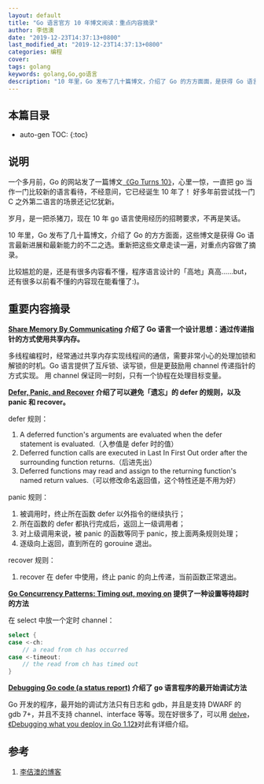```yaml
---
layout: default
title: "Go 语言官方 10 年博文阅读：重点内容摘录"
author: 李佶澳
date: "2019-12-23T14:37:13+0800"
last_modified_at: "2019-12-23T14:37:13+0800"
categories: 编程
cover:
tags: golang
keywords: golang,Go,go语言
description: "10 年里，Go 发布了几十篇博文，介绍了 Go 的方方面面，是获得 Go 语言最新进展的不二之选"
---
```


## 本篇目录

* auto-gen TOC:
{:toc}

## 说明

一个多月前，Go 的网站发了一篇博文[《Go Turns 10》][3]，心里一惊，一直把 go 当作一门比较新的语言看待，不经意间，它已经诞生 10 年了！
好多年前尝试找一门 C 之外第二语言的场景还记忆犹新。

岁月，是一把杀猪刀，现在 10 年 go 语言使用经历的招聘要求，不再是笑话。

10 年里，Go 发布了几十篇博文，介绍了 Go 的方方面面，这些博文是获得 Go 语言最新进展和最新能力的不二之选。重新把这些文章走读一遍，对重点内容做了摘录。

比较尴尬的是，还是有很多内容看不懂，程序语言设计的「高地」真高......but，还有很多以前看不懂的内容现在能看懂了:)。

## 重要内容摘录

**[Share Memory By Communicating][4] 介绍了 Go 语言一个设计思想：通过传递指针的方式使用共享内存。**

多线程编程时，经常通过共享内存实现线程间的通信，需要非常小心的处理加锁和解锁的时机。Go 语言提供了互斥锁、读写锁，但是更鼓励用 channel 传递指针的方式实现。 用 channel 保证同一时刻，只有一个协程在处理目标变量。

**[Defer, Panic, and Recover][5] 介绍了可以避免「遗忘」的 defer 的规则，以及 panic 和 recover。**

defer 规则：

1. A deferred function's arguments are evaluated when the defer statement is evaluated.（入参值是 defer 时的值）
2. Deferred function calls are executed in Last In First Out order after the surrounding function returns.（后进先出）
3. Deferred functions may read and assign to the returning function's named return values.（可以修改命名返回值，这个特性还是不用为好）

panic 规则：

1. 被调用时，终止所在函数 defer 以外指令的继续执行；
2. 所在函数的 defer 都执行完成后，返回上一级调用者；
3. 对上级调用来说，被 panic 的函数等同于 panic，按上面两条规则处理；
4. 逐级向上返回，直到所在的 gorouine 退出。

recover 规则：

1. recover 在 defer 中使用，终止 panic 的向上传递，当前函数正常退出。

**[Go Concurrency Patterns: Timing out, moving on][6] 提供了一种设置等待超时的方法**

在 select 中放一个定时 channel：

```go
select {
case <-ch:
    // a read from ch has occurred
case <-timeout:
    // the read from ch has timed out
}
```

**[Debugging Go code (a status report)][7] 介绍了 go 语言程序的最开始调试方法**

Go 开发的程序，最开始的调试方法只有日志和 gdb，并且是支持 DWARF 的 gdb 7+，并且不支持 channel、interface 等等。现在好很多了，可以用 [delve][9]，[《Debugging what you deploy in Go 1.12》][8]对此有详细介绍。

## 参考

1. [李佶澳的博客][1]

[1]: https://www.lijiaocn.com "李佶澳的博客"
[2]: https://golang.google.cn/ "golang 中国"
[3]: https://blog.golang.org/10years "Go Turns 10"
[4]: https://blog.golang.org/share-memory-by-communicating  "Share Memory By Communicating"
[5]: https://blog.golang.org/defer-panic-and-recover "Defer, Panic, and Recover"
[6]: https://blog.golang.org/go-concurrency-patterns-timing-out-and "Go Concurrency Patterns: Timing out, moving on"
[7]: https://blog.golang.org/debugging-go-code-status-report "Debugging Go code (a status report)"
[8]: https://blog.golang.org/debugging-what-you-deploy  "Debugging what you deploy in Go 1.12"
[9]: https://github.com/go-delve/delve "delve"

